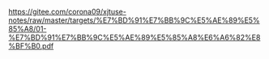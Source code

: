 https://gitee.com/corona09/xjtuse-notes/raw/master/targets/%E7%BD%91%E7%BB%9C%E5%AE%89%E5%85%A8/01-%E7%BD%91%E7%BB%9C%E5%AE%89%E5%85%A8%E6%A6%82%E8%BF%B0.pdf

